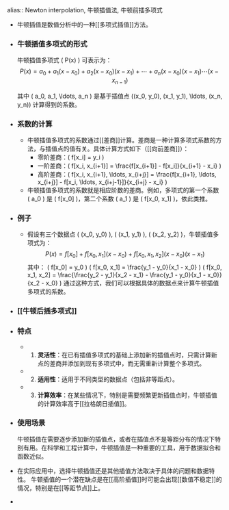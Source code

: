 alias:: Newton interpolation, 牛顿插值法, 牛顿前插多项式

- 牛顿插值是数值分析中的一种[[多项式插值]]方法。
- ### 牛顿插值多项式的形式
  牛顿插值多项式 \( P(x) \) 可表示为：
  $$ P(x) = a_0 + a_1(x - x_0) + a_2(x - x_0)(x - x_1) + \cdots + a_n(x - x_0)(x - x_1) \cdots (x - x_{n-1}) $$
  
  其中 \( a_0, a_1, \ldots, a_n \) 是基于插值点 \((x_0, y_0), (x_1, y_1), \ldots, (x_n, y_n)\) 计算得到的系数。
- ### 系数的计算
	- 牛顿插值多项式的系数通过[[差商]]计算。差商是一种计算多项式系数的方法，与插值点的值有关。具体计算方式如下（[[向前差商]]）：
		- 零阶差商：\( f[x_i] = y_i \)
		- 一阶差商：\( f[x_i, x_{i+1}] = \frac{f[x_{i+1}] - f[x_i]}{x_{i+1} - x_i} \)
		- 高阶差商：\( f[x_i, x_{i+1}, \ldots, x_{i+j}] = \frac{f[x_{i+1}, \ldots, x_{i+j}] - f[x_i, \ldots, x_{i+j-1}]}{x_{i+j} - x_i} \)
	- 牛顿插值多项式的系数就是相应阶数的差商。例如，多项式的第一个系数 \( a_0 \) 是 \( f[x_0] \)，第二个系数 \( a_1 \) 是 \( f[x_0, x_1] \)，依此类推。
- ### 例子
	- 假设有三个数据点 \( (x_0, y_0) \), \( (x_1, y_1) \), \( (x_2, y_2) \)，牛顿插值多项式为：
	  $$ P(x) = f[x_0] + f[x_0, x_1](x - x_0) + f[x_0, x_1, x_2](x - x_0)(x - x_1) $$
	  其中：
	  \( f[x_0] = y_0 \)
	  \( f[x_0, x_1] = \frac{y_1 - y_0}{x_1 - x_0} \)
	  \( f[x_0, x_1, x_2] = \frac{\frac{y_2 - y_1}{x_2 - x_1} - \frac{y_1 - y_0}{x_1 - x_0}}{x_2 - x_0} \)
	  通过这种方式，我们可以根据具体的数据点来计算牛顿插值多项式的系数。
- ### [[牛顿后插多项式]]
- ### 特点
	- 1. **灵活性**：在已有插值多项式的基础上添加新的插值点时，只需计算新点的差商并添加到现有多项式中，而无需重新计算整个多项式。
	- 2. **适用性**：适用于不同类型的数据点（包括非等距点）。
	- 3. **计算效率**：在某些情况下，特别是需要频繁更新插值点时，牛顿插值的计算效率高于[[拉格朗日插值]]。
- ### 使用场景
  牛顿插值在需要逐步添加新的插值点，或者在插值点不是等距分布的情况下特别有用。在科学和工程计算中，牛顿插值是一种重要的工具，用于数据拟合和函数近似。
- 在实际应用中，选择牛顿插值还是其他插值方法取决于具体的问题和数据特性。
  牛顿插值的一个潜在缺点是在[[高阶插值]]时可能会出现[[数值不稳定]]的情况，特别是在[[等距节点]]上。
-